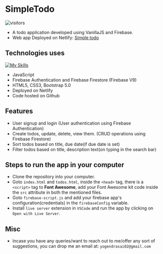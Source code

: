 # SimpleTodo
![visitors](https://visitor-badge.glitch.me/badge?page_id=yogendrasai02.SimpleTodo&left_color=green&right_color=red)
<br>
- A todo application developed using VanillaJS and Firebase.
- Web app Deployed on Netlify: [Simple todo](https://simple-todo-2022.netlify.app/)

## Technologies uses
[![My Skills](https://skillicons.dev/icons?i=js,firebase,html,css,bootstrap)](https://skillicons.dev)
- JavaScript
- Firebase Authentication and Firebase Firestore (Firebase V9)
- HTML5, CSS3, Bootstrap 5.0
- Deployed on Netlify
- Code hosted on Github

## Features
- User signup and login (User authentication using Firebase Authentication)
- Create todos, update, delete, view them. (CRUD operations using Firebase Firestore)
- Sort todos based on title, due date(if due date is set)
- Filter todos based on title, description text(on typing in the search bar)

## Steps to run the app in your computer
- Clone the repository into your computer.
- Goto `index.html` and `todos.html`, inside the `<head>` tag, there is a `<script>` tag to **Font Awesome**, add your Font Awesome kit code inside the `src` attribute in both the mentioned files.
- Goto `firebase-script.js` and add your firebase app's configuration(credentials) in the `firebaseConfig` variable.
- Install `live server` extension in `VSCode` and run the app by clicking on `Open with Live Server`.

## Misc
- Incase you have any queries/want to reach out to me/offer any sort of suggestions, you can drop me an email at: `yogendrasai02@gmail.com`
